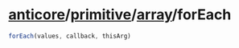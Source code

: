 # [anticore](../../../../../#reference)/[primitive](../../#reference)/[array](../#reference)/<a name="reference">forEach</a>

```js
forEach(values, callback, thisArg)
```